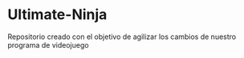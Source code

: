 # Ultimate-Ninja
Repositorio creado con el objetivo de agilizar los cambios de nuestro programa de videojuego
